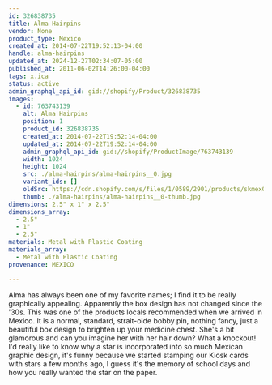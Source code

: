 ```yaml
---
id: 326838735
title: Alma Hairpins
vendor: None
product_type: Mexico
created_at: 2014-07-22T19:52:13-04:00
handle: alma-hairpins
updated_at: 2024-12-27T02:34:07-05:00
published_at: 2011-06-02T14:26:00-04:00
tags: x.ica
status: active
admin_graphql_api_id: gid://shopify/Product/326838735
images:
  - id: 763743139
    alt: Alma Hairpins
    position: 1
    product_id: 326838735
    created_at: 2014-07-22T19:52:14-04:00
    updated_at: 2014-07-22T19:52:14-04:00
    admin_graphql_api_id: gid://shopify/ProductImage/763743139
    width: 1024
    height: 1024
    src: ./alma-hairpins/alma-hairpins__0.jpg
    variant_ids: []
    oldSrc: https://cdn.shopify.com/s/files/1/0589/2901/products/skmex0005.tif.jpeg?v=1406073134
    thumb: ./alma-hairpins/alma-hairpins__0-thumb.jpg
dimensions: 2.5" x 1" x 2.5"
dimensions_array:
  - 2.5"
  - 1"
  - 2.5"
materials: Metal with Plastic Coating
materials_array:
  - Metal with Plastic Coating
provenance: MEXICO

---
```


Alma has always been one of my favorite names; I find it to be really graphically appealing. Apparently the box design has not changed since the '30s. This was one of the products locals recommended when we arrived in Mexico. It is a normal, standard, strait-olde bobby pin, nothing fancy, just a beautiful box design to brighten up your medicine chest. She's a bit glamorous and can you imagine her with her hair down? What a knockout! I'd really like to know why a star is incorporated into so much Mexican graphic design, it's funny because we started stamping our Kiosk cards with stars a few months ago, I guess it's the memory of school days and how you really wanted the star on the paper.